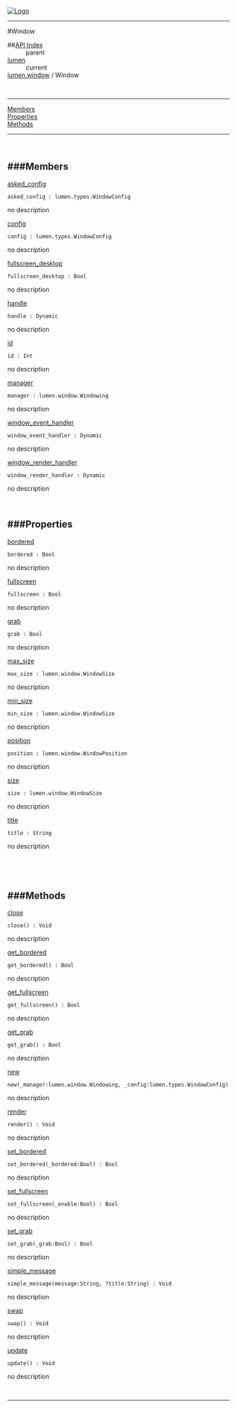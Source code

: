 
[![Logo](../../../images/logo.png)](../../../index.html)

---

#Window


##[API Index](../../../api/index.html#lumen.window)   
&emsp;&emsp;&emsp;parent    
[lumen](../)     
&emsp;&emsp;&emsp;current    
[lumen.window](./) / Window

<br/>

---


[Members](#Members)   
[Properties](#Properties)   
[Methods](#Methods)   


---

&nbsp;   

<a class="lift" name="Members" ></a>
###Members   
---
<a class="lift" name="asked_config" href="#asked_config">asked_config</a>



`asked_config : lumen.types.WindowConfig`

<span class="small_desc_flat"> no description </span>   

<a class="lift" name="config" href="#config">config</a>



`config : lumen.types.WindowConfig`

<span class="small_desc_flat"> no description </span>   

<a class="lift" name="fullscreen_desktop" href="#fullscreen_desktop">fullscreen_desktop</a>



`fullscreen_desktop : Bool`

<span class="small_desc_flat"> no description </span>   

<a class="lift" name="handle" href="#handle">handle</a>



`handle : Dynamic`

<span class="small_desc_flat"> no description </span>   

<a class="lift" name="id" href="#id">id</a>



`id : Int`

<span class="small_desc_flat"> no description </span>   

<a class="lift" name="manager" href="#manager">manager</a>



`manager : lumen.window.Windowing`

<span class="small_desc_flat"> no description </span>   

<a class="lift" name="window_event_handler" href="#window_event_handler">window_event_handler</a>



`window_event_handler : Dynamic`

<span class="small_desc_flat"> no description </span>   

<a class="lift" name="window_render_handler" href="#window_render_handler">window_render_handler</a>



`window_render_handler : Dynamic`

<span class="small_desc_flat"> no description </span>   

&nbsp;   

<a class="lift" name="Properties" ></a>
###Properties   
---
<a class="lift" name="bordered" href="#bordered">bordered</a>



`bordered : Bool`

<span class="small_desc_flat"> no description </span>   

<a class="lift" name="fullscreen" href="#fullscreen">fullscreen</a>



`fullscreen : Bool`

<span class="small_desc_flat"> no description </span>   

<a class="lift" name="grab" href="#grab">grab</a>



`grab : Bool`

<span class="small_desc_flat"> no description </span>   

<a class="lift" name="max_size" href="#max_size">max_size</a>



`max_size : lumen.window.WindowSize`

<span class="small_desc_flat"> no description </span>   

<a class="lift" name="min_size" href="#min_size">min_size</a>



`min_size : lumen.window.WindowSize`

<span class="small_desc_flat"> no description </span>   

<a class="lift" name="position" href="#position">position</a>



`position : lumen.window.WindowPosition`

<span class="small_desc_flat"> no description </span>   

<a class="lift" name="size" href="#size">size</a>



`size : lumen.window.WindowSize`

<span class="small_desc_flat"> no description </span>   

<a class="lift" name="title" href="#title">title</a>



`title : String`

<span class="small_desc_flat"> no description </span>   

&nbsp;   

&nbsp;   

<a class="lift" name="Methods" ></a>
###Methods   
---
<a class="lift" name="close" href="#close">close</a>



`close() : Void`

<span class="small_desc_flat"> no description </span>   

<a class="lift" name="get_bordered" href="#get_bordered">get_bordered</a>



`get_bordered() : Bool`

<span class="small_desc_flat"> no description </span>   

<a class="lift" name="get_fullscreen" href="#get_fullscreen">get_fullscreen</a>



`get_fullscreen() : Bool`

<span class="small_desc_flat"> no description </span>   

<a class="lift" name="get_grab" href="#get_grab">get_grab</a>



`get_grab() : Bool`

<span class="small_desc_flat"> no description </span>   

<a class="lift" name="new" href="#new">new</a>



`new(_manager:lumen.window.Windowing, _config:lumen.types.WindowConfig) `

<span class="small_desc_flat"> no description </span>   

<a class="lift" name="render" href="#render">render</a>



`render() : Void`

<span class="small_desc_flat"> no description </span>   

<a class="lift" name="set_bordered" href="#set_bordered">set_bordered</a>



`set_bordered(_bordered:Bool) : Bool`

<span class="small_desc_flat"> no description </span>   

<a class="lift" name="set_fullscreen" href="#set_fullscreen">set_fullscreen</a>



`set_fullscreen(_enable:Bool) : Bool`

<span class="small_desc_flat"> no description </span>   

<a class="lift" name="set_grab" href="#set_grab">set_grab</a>



`set_grab(_grab:Bool) : Bool`

<span class="small_desc_flat"> no description </span>   

<a class="lift" name="simple_message" href="#simple_message">simple_message</a>



`simple_message(message:String, ?title:String) : Void`

<span class="small_desc_flat"> no description </span>   

<a class="lift" name="swap" href="#swap">swap</a>



`swap() : Void`

<span class="small_desc_flat"> no description </span>   

<a class="lift" name="update" href="#update">update</a>



`update() : Void`

<span class="small_desc_flat"> no description </span>   



&nbsp;
&nbsp;
&nbsp;

---  


&nbsp;   
&nbsp;   